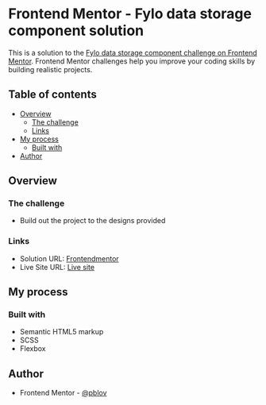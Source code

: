 # Frontend Mentor - Fylo data storage component solution

This is a solution to the [Fylo data storage component challenge on Frontend Mentor](https://www.frontendmentor.io/challenges/fylo-data-storage-component-1dZPRbV5n). Frontend Mentor challenges help you improve your coding skills by building realistic projects. 

## Table of contents

- [Overview](#overview)
  - [The challenge](#the-challenge)
  - [Links](#links)
- [My process](#my-process)
  - [Built with](#built-with)
- [Author](#author)

## Overview

### The challenge

- Build out the project to the designs provided

### Links

- Solution URL: [Frontendmentor](https://github.com/pblov/fmchallenges/tree/main/02-fylo-data-storage-component)
- Live Site URL: [Live site](https://pblov02-fylodatastorage.netlify.app)

## My process

### Built with

- Semantic HTML5 markup
- SCSS 
- Flexbox


## Author

- Frontend Mentor - [@pblov](https://www.frontendmentor.io/profile/pblov)
